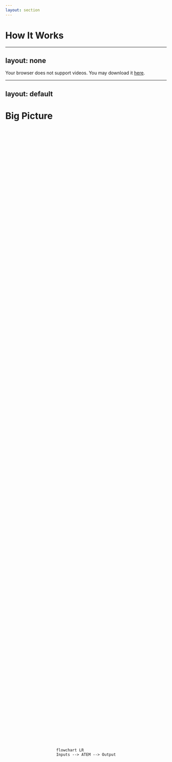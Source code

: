 ```yaml
---
layout: section
---
```

# How It Works
---
layout: none
---
<SlidevVideo autoplay style="width: 100%">
  <source src="/switcher.hd.1080p.mp4" type="video/mp4" />
  <p>
    Your browser does not support videos. You may download it
    <a href="/switcher.hd.1080p.mp4">here</a>.
  </p>
</SlidevVideo>

---
layout: default
---
# Big Picture

<div style="height: 100%; display: flex; flex-direction: row; justify-content: center; align-items: center">

```mermaid {scale: 1.5}
flowchart LR
Inputs --> ATEM --> Output
```

</div>

---
layout: two-cols-header
---
# Input Sources
Takes inputs for processing

::left::

<div style="display: flex; flex-direction: row; gap: 50px;">

<div>

## Video
- Camera
- Computer
- Tablet

## Audio
- Microphone
- Audio Interface

</div>

<v-click>
<div>

<style>
li {
    line-height: 16px;
    padding-top: 8px;
    padding-bottom: 8px;
}
</style>

## Internal
- Color Generator
- Media Player<br/><span class="text-xs" style="color: grey;">(Images, Clips<sup>1</sup>)</span>
- Super Source<sup>2</sup>
</div>
</v-click>
</div>

<br/>

<div style="font-size: 60%; margin-top: 15px;">
[1]: Constellation or higher<br/>
[2]: Mini Extreme or higher<br/>
</div>

::right::

```mermaid {scale: 1.5}
flowchart LR
Video -- HDMI --> ATEM
Audio -- Jack --> ATEM
```

---
layout: two-cols
---
# Audio Interface
Takes inputs for processing

## Microphones
- High quality XLR inputs

## Others (optional)
- Bluetooth
- Computer

<br/>
<br/>
<br/>
<br/>

::right::


<div style="display: flex !important; flex-direction: column !important; align-items: center !important;">

```mermaid {scale: 1.25}
flowchart LR
Mixer[Audio\nMixer] -- Jack --> ATEM
Mic -- XLR --> Mixer
PC -- USB --> Mixer
Phone -- BT --> Mixer
```

<div style="display: flex !important; flex-direction: row !important; justify-content: center; align-items: center !important;">
<img src="/rodecaster-duo.png" width="200px">
<img src="/shuresm7b.png" width="150px" style="transform: rotate(180deg) scale(-1, 1);">
</div>
</div>

---
layout: two-cols-header
layoutClass: gap-16
---

# Content Output
Mixes inputs into a single output

::left::

```mermaid {scale: 1.25}
flowchart LR
ATEM -- USB --> Computer
ATEM -- Net --> Stream
ATEM -- USB --> SSD
```

::right::

## Webcam, e.g.
- Zoom
- Google Meet
- Teams

## Streaming, e.g.
- YouTube
- LinkedIn
---
layout: two-cols
---

# Function Primitives
Basic functions can be combined

<style>
.footnotes-sep {
    visibility: hidden;
}
</style>

<br/>

## Video
- Transitions <span style="color: grey">(Cut, Mix, Wipe, Dip, DVE, Stinger<sup>1</sup>)</span>
- Upstream Key <span style="color: grey">(Luma, Chroma, Pattern, DVE)</span>
- Downstream Key <span style="color: grey">(Bugs, Logos, Lower Thirds)</span>

## Audio
- Equalizer <span style="color: grey">(6 band)</span>
- Dynamics <span style="color: grey">(Expander, Gate, Compressor, Limiter)</span>

<br/>

<div style="font-size: 60%; margin-top: 15px;">
[1]: ATEM Constellation or higher<br/>
</div>

::right::

<div style="display: flex; flex-direction: column; align-items: center; gap: 50px">
    <figure style="width: 50%">
        <img src="/usk.jpg" alt="Trulli">
        <figcaption style="font-size: 50%; text-align: center;">Green screen with Chroma Key</figcaption>
    </figure>
    <figure style="width: 50%">
        <img src="/dsk.jpg" alt="Trulli">
        <figcaption style="font-size: 50%; text-align: center;">Logo with Downstream Key</figcaption>
    </figure>
</div>

---
---
# Transitions
Replace one input source with another

<div class="mt-10" style="width: 100%; display: grid; grid-template-columns: repeat(3,1fr); grid-template-rows: repeat(2,auto); grid-gap:20px 30px;">
    <div style="display: flex; flex-direction: column; align-items: center;">
        <SlidevVideo autoplay loop><source src="/cut.mp4" type="video/mp4" /></SlidevVideo>
        <span class="text-xs">Cut (None)</span>
    </div>
    <div style="display: flex; flex-direction: column; align-items: center;">
        <SlidevVideo autoplay loop><source src="/mix.mp4" type="video/mp4" /></SlidevVideo>
        <span class="text-xs">Mix</span>
    </div>
    <div style="display: flex; flex-direction: column; align-items: center;">
        <SlidevVideo autoplay loop><source src="/dip.mp4" type="video/mp4" /></SlidevVideo>
        <span class="text-xs">Dip (to black)</span>
    </div>
    <div style="display: flex; flex-direction: column; align-items: center;">
        <SlidevVideo autoplay loop><source src="/wipe.mp4" type="video/mp4" /></SlidevVideo>
        <span class="text-xs">Wipe (white circle)</span>
    </div>
    <div style="display: flex; flex-direction: column; align-items: center;">
        <SlidevVideo autoplay loop><source src="/dve.mp4" type="video/mp4" /></SlidevVideo>
        <span class="text-xs">DVE (up)</span>
    </div>
</div>
---
---
# Upstream & Downstream Keys
Layers that add transparency

<div class="mt-10" style="width: 100%; display: grid; grid-template-columns: repeat(3,1fr); grid-template-rows: repeat(2,auto); grid-gap:50px 30px;">
   <div style="display: flex; flex-direction: column; align-items: center;">
        <SlidevVideo autoplay loop><source src="/chroma.mp4" type="video/mp4" /></SlidevVideo>
        <span class="text-xs">Chroma (green screen)</span>
    </div>
    <div style="display: flex; flex-direction: column; align-items: center;">
        <SlidevVideo autoplay loop><source src="/pattern.mp4" type="video/mp4" /></SlidevVideo>
        <span class="text-xs">Pattern (Circle)</span>
    </div>
    <div style="display: flex; flex-direction: column; align-items: center;">
        <SlidevVideo autoplay loop><source src="/luma.mp4" type="video/mp4" /></SlidevVideo>
        <span class="text-xs">Luma (Black + Crop)</span>
    </div>
    <div style="display: flex; flex-direction: column; align-items: center;">
        <SlidevVideo autoplay loop><source src="/dve-key.mp4" type="video/mp4" /></SlidevVideo>
        <span class="text-xs">DVE (Shadow + Border)</span>
    </div>
</div>
---
layout: default
---
# Controlling The ATEM
<br/>

<div style="display: flex; flex-direction: row; gap: 20px; margin-bottom: -50px;">
<img style="width: 45%" src="/atem-sw-control-video.jpg">
<img style="width: 45%" src="/atem-sw-ctrl-audio.jpg">
</div>

<div style="display: flex; flex-direction: row; justify-content: center; z-index: 100;">
<img style="width: 45%" src="/atem-mini-extreme.png">
</div>
---
layout: default
---
# ATEM Macros
Image background with USK circle pattern

```xml {1|2-16|17-18}{lines:true}
<Op id="PreviewInput" mixEffectBlockIndex="0" input="MediaPlayer1"/>
<Op id="KeyType" mixEffectBlockIndex="0" keyIndex="0" type="Pattern"/>
<Op id="KeyFillInput" mixEffectBlockIndex="0" keyIndex="0" input="Camera1"/>
<Op id="PatternKeyPattern" mixEffectBlockIndex="0" keyIndex="0" pattern="CircleIris"/>
<Op id="PatternKeyInvert" mixEffectBlockIndex="0" keyIndex="0" invert="False"/>
<Op id="PatternKeySize" mixEffectBlockIndex="0" keyIndex="0" size="1.0"/>
<Op id="PatternKeySoftness" mixEffectBlockIndex="0" keyIndex="0" softness="0.0"/>
<Op id="PatternKeySymmetry" mixEffectBlockIndex="0" keyIndex="0" symmetry="0.8"/>
<Op id="PatternKeyXPosition" mixEffectBlockIndex="0" keyIndex="0" xPosition="0.5"/>
<Op id="PatternKeyYPosition" mixEffectBlockIndex="0" keyIndex="0" yPosition="0.5"/>
<Op id="KeyMaskEnable" mixEffectBlockIndex="0" keyIndex="0" enable="False"/>
<Op id="KeyFlyEnable" mixEffectBlockIndex="0" keyIndex="0" enable="True"/>
<Op id="DVEAndFlyKeyXPosition" mixEffectBlockIndex="0" keyIndex="0" xPosition="13.47"/>
<Op id="DVEAndFlyKeyYPosition" mixEffectBlockIndex="0" keyIndex="0" yPosition="-7.25"/>
<Op id="DVEAndFlyKeyXSize" mixEffectBlockIndex="0" keyIndex="0" xSize="0.61"/>
<Op id="DVEAndFlyKeyYSize" mixEffectBlockIndex="0" keyIndex="0" ySize="0.61"/>
<Op id="TransitionSource" mixEffectBlockIndex="0" source="Background, Key1"/>
<Op id="CutTransition" mixEffectBlockIndex="0"/>
```

---